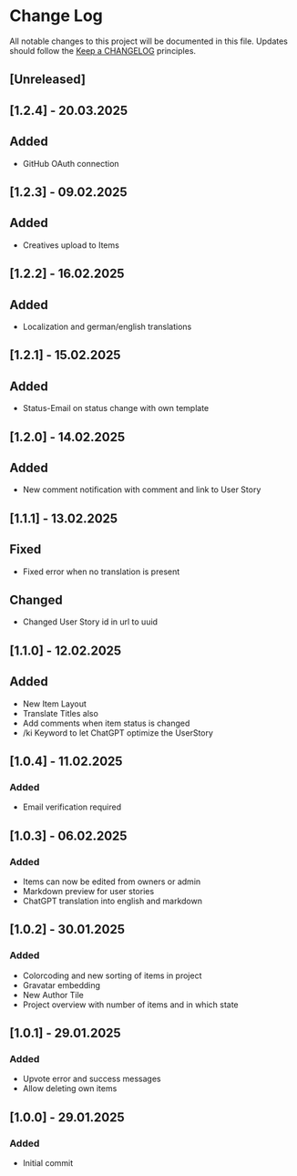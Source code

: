 # Change Log
All notable changes to this project will be documented in this file.
Updates should follow the [Keep a CHANGELOG](https://keepachangelog.com/) principles.

## [Unreleased]

## [1.2.4] - 20.03.2025

## Added

- GitHub OAuth connection

## [1.2.3] - 09.02.2025

## Added

- Creatives upload to Items

## [1.2.2] - 16.02.2025

## Added

- Localization and german/english translations

## [1.2.1] - 15.02.2025

## Added

- Status-Email on status change with own template

## [1.2.0] - 14.02.2025

## Added

- New comment notification with comment and link to User Story

## [1.1.1] - 13.02.2025

## Fixed

- Fixed error when no translation is present

## Changed

- Changed User Story id in url to uuid

## [1.1.0] - 12.02.2025

## Added

- New Item Layout
- Translate Titles also
- Add comments when item status is changed
- /ki Keyword to let ChatGPT optimize the UserStory

## [1.0.4] - 11.02.2025

### Added

- Email verification required

## [1.0.3] - 06.02.2025

### Added

- Items can now be edited from owners or admin
- Markdown preview for user stories
- ChatGPT translation into english and markdown

## [1.0.2] - 30.01.2025

### Added
- Colorcoding and new sorting of items in project
- Gravatar embedding
- New Author Tile
- Project overview with number of items and in which state

## [1.0.1] - 29.01.2025

### Added
- Upvote error and success messages
- Allow deleting own items

## [1.0.0] - 29.01.2025

### Added
- Initial commit
